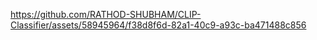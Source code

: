 

https://github.com/RATHOD-SHUBHAM/CLIP-Classifier/assets/58945964/f38d8f6d-82a1-40c9-a93c-ba471488c856
